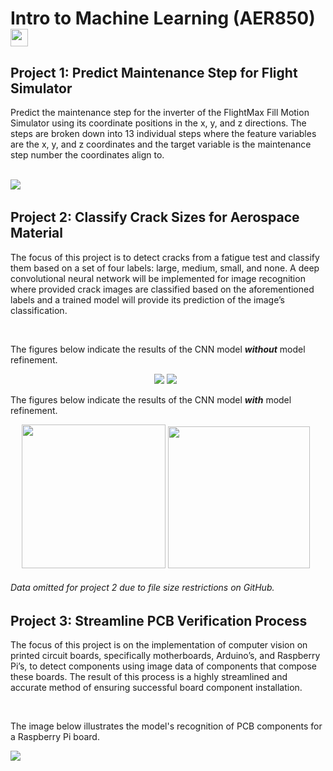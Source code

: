 <div>
  <h1> Intro to Machine Learning (AER850) 
    <a href="https://www.python.org">
        <img src="https://cdn.jsdelivr.net/gh/devicons/devicon@latest/icons/python/python-original.svg" width="28"/>
    </a>
  </h1>
  <h2> Project 1: Predict Maintenance Step for Flight Simulator </h2>
  </p>
    Predict the maintenance step for the inverter of the FlightMax Fill Motion Simulator using its coordinate positions in the x, y, and z directions. The steps are broken down into 13 individual steps where the feature variables are the x, y, and z coordinates and the target variable is the maintenance step number the coordinates align to.
  </p>
</div>&nbsp
<div>
  <a>
    <img src="https://maxflight.com/wp-content/uploads/2016/01/photothumbnail2.jpg" class="center">
  </a>&nbsp
  <h2> Project 2: Classify Crack Sizes for Aerospace Material </h2>
  <p>
    The focus of this project is to detect cracks from a fatigue test and classify them based on a set of four labels: large, medium, small, and none. A deep convolutional neural network will be implemented for image recognition where provided crack images are classified based on the aforementioned labels and a trained model will provide its prediction of the image’s classification. 
  </p>&nbsp
  <p>
  The figures below indicate the results of the CNN model <em><strong>without</strong></em> model refinement.
  </p>
  <p align="center">
    <a>
      <img src="https://github.com/user-attachments/assets/79a3d100-6f5a-408c-9ee4-2dd4d0cba2fc">
    </a>
    <a>
      <img src="https://github.com/user-attachments/assets/27615788-a116-44ad-a207-49b50508b85c">
    </a>&nbsp
  </p>
  <p>
  The figures below indicate the results of the CNN model <em><strong>with</strong></em> model refinement.
  </p>
  <p align="center">
    <a>
      <img src="https://github.com/user-attachments/assets/441694cb-c605-4036-ad9b-3fe7dd612cb6" width="230">
    </a>
      <a>
      <img src="https://github.com/user-attachments/assets/d37f2e5a-e782-4af9-86cc-45479012b0dc" width="227">
    </a>&nbsp
  </p>
  <h6> Data omitted for project 2 due to file size restrictions on GitHub. </h6>
  <h2> Project 3: Streamline PCB Verification Process </h2>
  <p>
  The focus of this project is on the implementation of computer vision on printed circuit boards, specifically motherboards, Arduino’s, and Raspberry Pi’s, to detect components using image data of components that compose these boards. The result of this process is a highly streamlined and accurate method of ensuring successful board component installation.
  </p>
</div>&nbsp
<div>
  <p>
    The image below illustrates the model's recognition of PCB components for a Raspberry Pi board.
  </p>
  <a>
    <img src="https://github.com/user-attachments/assets/052a76cc-17b9-4379-a4fd-31b973345c6b">
  </a>
</div>
